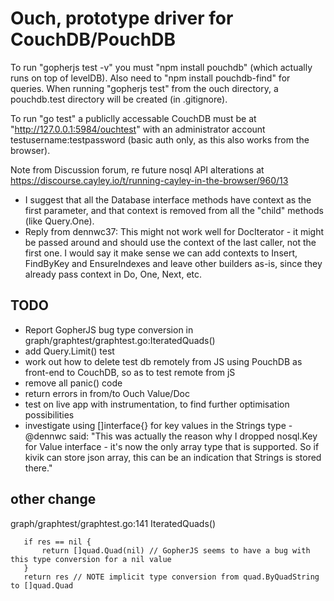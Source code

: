 # Ouch, prototype driver for CouchDB/PouchDB

To run "gopherjs test -v" you must "npm install pouchdb" (which actually runs on top of levelDB). 
Also need to "npm install pouchdb-find" for queries.
When running "gopherjs test" from the ouch directory, a pouchdb.test directory will be created (in .gitignore).

To run "go test" a publiclly accessable CouchDB must be at "http://127.0.0.1:5984/ouchtest" with an administrator account testusername:testpassword (basic auth only, as this also works from the browser).

Note from Discussion forum, re future nosql API alterations at https://discourse.cayley.io/t/running-cayley-in-the-browser/960/13

* I suggest that all the Database interface methods have context as the first parameter, and that context is removed from all the "child" methods (like Query.One).
* Reply from dennwc37: This might not work well for DocIterator - it might be passed around and should use the context of the last caller, not the first one. I would say it make sense we can add contexts to Insert, FindByKey and EnsureIndexes and leave other builders as-is, since they already pass context in Do, One, Next, etc.

## TODO

* Report GopherJS bug type conversion in graph/graphtest/graphtest.go:IteratedQuads()
* add Query.Limit() test
* work out how to delete test db remotely from JS using PouchDB as front-end to CouchDB, so as to test remote from jS
* remove all panic() code
* return errors in from/to Ouch Value/Doc
* test on live app with instrumentation, to find further optimisation possibilities
* investigate using []interface{} for key values in the Strings type - @dennwc said: "This was actually the reason why I dropped nosql.Key for Value interface - it's now the only array type that is supported. So if kivik can store json array, this can be an indication that Strings is stored there."



## other change

 graph/graphtest/graphtest.go:141 IteratedQuads()
 ```
    if res == nil {
        return []quad.Quad(nil) // GopherJS seems to have a bug with this type conversion for a nil value
    }
    return res // NOTE implicit type conversion from quad.ByQuadString to []quad.Quad
 ```
